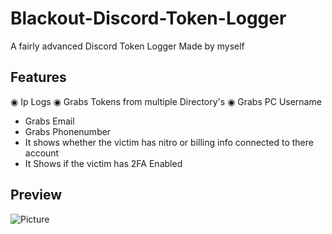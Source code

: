 # Blackout-Discord-Token-Logger
A fairly advanced Discord Token Logger Made by myself

## Features
◉ Ip Logs
◉ Grabs Tokens from multiple Directory's 
◉ Grabs PC Username
- Grabs Email
- Grabs Phonenumber
- It shows whether the victim has nitro or billing info connected to there account 
- It Shows if the victim has 2FA Enabled


## Preview
![Picture](https://cdn.discordapp.com/attachments/847548138020667405/849344630894231602/unknown.png)
